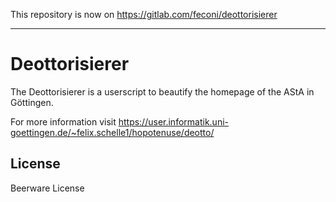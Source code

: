 This repository is now on https://gitlab.com/feconi/deottorisierer

---

# Deottorisierer
The Deottorisierer is a userscript to beautify the homepage of the AStA in Göttingen.

For more information visit https://user.informatik.uni-goettingen.de/~felix.schelle1/hopotenuse/deotto/

## License

Beerware License

